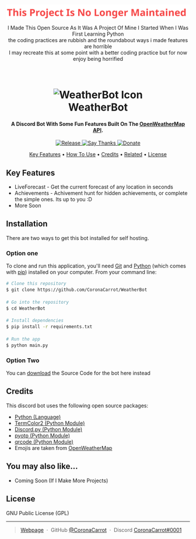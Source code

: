 <img align="center" src="https://raw.githubusercontent.com/CoronaCarrot/Assets/main/Misc/unmaintained.svg"> 
</svg>
<p align="center">I Made This Open Source As It Was A Project Of Mine I Started When I Was First Learning Python<br>the coding practices are rubbish and the roundabout ways i made features are horrible<br>I may recreate this at some point with a better coding practice but for now enjoy being horrified</p>


<h1 align="center">
  <br>
  <img src="https://openweathermap.org/img/wn/10d@4x.png" alt="WeatherBot Icon" width="200">
  <br>
  WeatherBot
  <br>
</h1>

<h4 align="center">A Discord Bot With Some Fun Features Built On The <a href="https://openweathermap.org/" target="_blank">OpenWeatherMap API</a>.</h4>

<p align="center">
  <a href="https://discord.gg/WvShyptJTX">
    <img src="https://img.shields.io/github/v/release/CoronaCarrot/WeatherBot?display_name=tag"
         alt="Release">
  </a>
  <a href="https://saythanks.io/to/CoronaCarrot">
      <img src="https://img.shields.io/badge/Say%20Thanks-!-1EAEDB.svg" alt="Say Thanks">
  </a>
  <a href="https://www.paypal.com/donate?hosted_button_id=BPNVVEXNAUAZQ">
    <img src="https://img.shields.io/badge/%24-donate-ff69b4" alt="Donate">
  </a>
</p>

<p align="center">
  <a href="#key-features">Key Features</a> •
  <a href="#Installation">How To Use</a> •
  <a href="#credits">Credits</a> •
  <a href="#related">Related</a> •
  <a href="#license">License</a>
</p>


## Key Features

* LiveForecast - Get the current forecast of any location in seconds
* Achievements - Achivement hunt for hidden achievements, or complete the simple ones. Its up to you :D
* More Soon

## Installation

There are two ways to get this bot installed for self hosting.

### Option one

To clone and run this application, you'll need [Git](https://git-scm.com) and [Python](https://www.python.org/downloads/) (which comes with [pip](https://pip.pypa.io/en/stable/)) installed on your computer. From your command line:

```bash
# Clone this repository
$ git clone https://github.com/CoronaCarrot/WeatherBot

# Go into the repository
$ cd WeatherBot

# Install dependencies
$ pip install -r requirements.txt

# Run the app
$ python main.py
```

### Option Two

You can [download](https://github.com/CoronaCarrot/WeatherBot/releases) the Source Code for the bot here instead

## Credits

This discord bot uses the following open source packages:

- [Python (Language)](https://www.python.org/)
- [TermColor2 (Python Module)](https://github.com/v2e4lisp/termcolor2)
- [Discord.py (Python Module)](https://github.com/Rapptz/discord.py)
- [pyotp (Python Module)](https://github.com/pyauth/pyotp)
- [qrcode (Python Module)](https://github.com/lincolnloop/python-qrcode)
- Emojis are taken from [OpenWeatherMap](https://openweathermap.org/)


## You may also like...

- Coming Soon (If I Make More Projects)

## License

GNU Public License (GPL)

---

> [Webpage](https://coronacarrot.github.io/WeatherBot/) &nbsp;&middot;&nbsp;
> GitHub [@CoronaCarrot](https://github.com/CoronaCarrot) &nbsp;&middot;&nbsp;
> Discord [CoronaCarrot#0001](https://discord.com)

